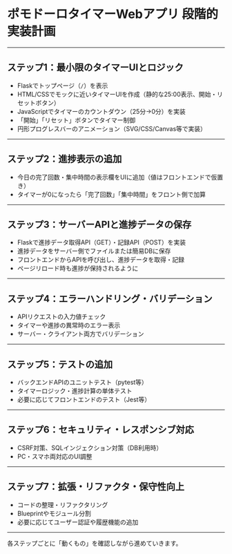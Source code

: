 # ポモドーロタイマーWebアプリ 段階的実装計画

---

## ステップ1：最小限のタイマーUIとロジック
- Flaskでトップページ（`/`）を表示
- HTML/CSSでモックに近いタイマーUIを作成（静的な25:00表示、開始・リセットボタン）
- JavaScriptでタイマーのカウントダウン（25分→0分）を実装
- 「開始」「リセット」ボタンでタイマー制御
- 円形プログレスバーのアニメーション（SVG/CSS/Canvas等で実装）

---

## ステップ2：進捗表示の追加
- 今日の完了回数・集中時間の表示欄をUIに追加（値はフロントエンドで仮置き）
- タイマーが0になったら「完了回数」「集中時間」をフロント側で加算

---

## ステップ3：サーバーAPIと進捗データの保存
- Flaskで進捗データ取得API（GET）・記録API（POST）を実装
- 進捗データをサーバー側でファイルまたは簡易DBに保存
- フロントエンドからAPIを呼び出し、進捗データを取得・記録
- ページリロード時も進捗が保持されるように

---

## ステップ4：エラーハンドリング・バリデーション
- APIリクエストの入力値チェック
- タイマーや進捗の異常時のエラー表示
- サーバー・クライアント両方でバリデーション

---

## ステップ5：テストの追加
- バックエンドAPIのユニットテスト（pytest等）
- タイマーロジック・進捗計算の単体テスト
- 必要に応じてフロントエンドのテスト（Jest等）

---

## ステップ6：セキュリティ・レスポンシブ対応
- CSRF対策、SQLインジェクション対策（DB利用時）
- PC・スマホ両対応のUI調整

---

## ステップ7：拡張・リファクタ・保守性向上
- コードの整理・リファクタリング
- Blueprintやモジュール分割
- 必要に応じてユーザー認証や履歴機能の追加

---

各ステップごとに「動くもの」を確認しながら進めていきます。
